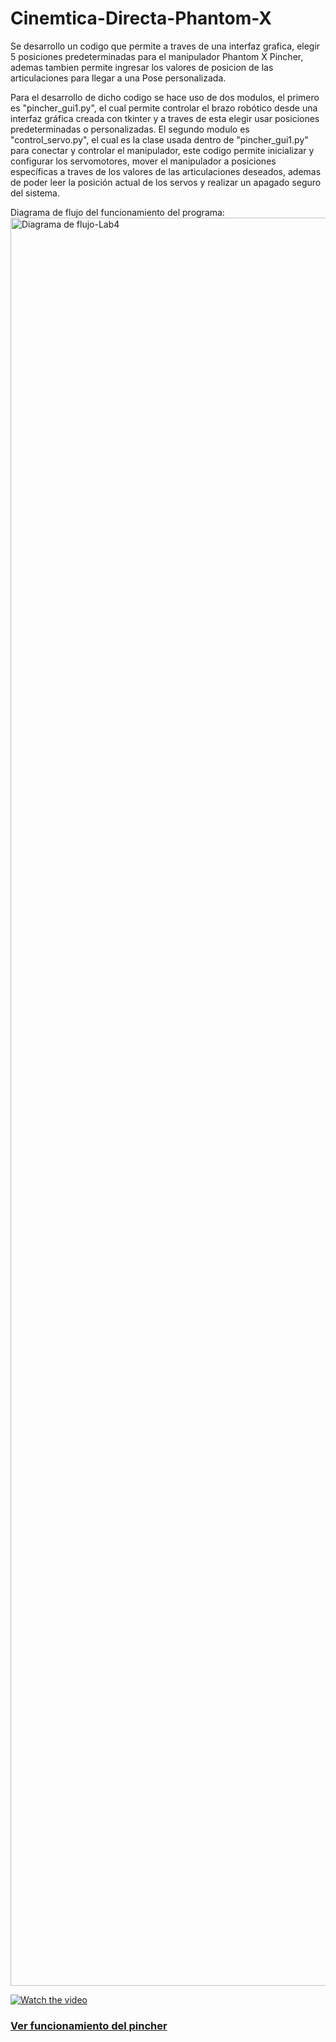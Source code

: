 # Cinemtica-Directa-Phantom-X


Se desarrollo un codigo que permite a traves de una interfaz grafica, elegir 5 posiciones predeterminadas para el manipulador Phantom X Pincher, ademas tambien permite ingresar los valores de posicion de las articulaciones para llegar a una Pose personalizada.

Para el desarrollo de dicho codigo se hace uso de dos modulos, el primero es "pincher_gui1.py", el cual  permite controlar el brazo robótico desde una interfaz gráfica creada con tkinter y a traves de esta elegir usar posiciones predeterminadas o personalizadas.
El segundo modulo es "control_servo.py", el cual es la clase usada dentro de "pincher_gui1.py" para conectar y controlar el manipulador, este codigo permite inicializar y configurar los servomotores, mover el manipulador a posiciones específicas a traves de los valores de las articulaciones deseados, ademas de poder leer la posición actual de los servos y realizar un apagado seguro del sistema.

Diagrama de flujo del funcionamiento del programa:
<img width="3840" height="2829" alt="Diagrama de flujo-Lab4" src="https://github.com/user-attachments/assets/8ad69666-2e1c-4486-8269-7ed241091839" />






[![Watch the video](https://img.youtube.com/vi/Ux1G4xT9eyA/maxresdefault.jpg)](https://youtube.com/shorts/Ux1G4xT9eyA?si=BwozMbiXwo5YeY_l)

### [Ver funcionamiento del pincher](https://youtu.be/Ux1G4xT9eyA)
